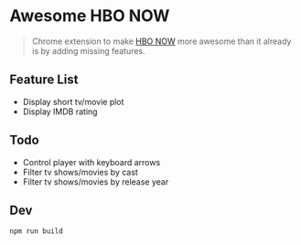 # Awesome HBO NOW
> Chrome extension to make [HBO NOW](https://www.hbonow.com/) more awesome than it already is by adding missing features.

## Feature List
* Display short tv/movie plot
* Display IMDB rating

## Todo
* Control player with keyboard arrows
* Filter tv shows/movies by cast
* Filter tv shows/movies by release year

## Dev
```
npm run build